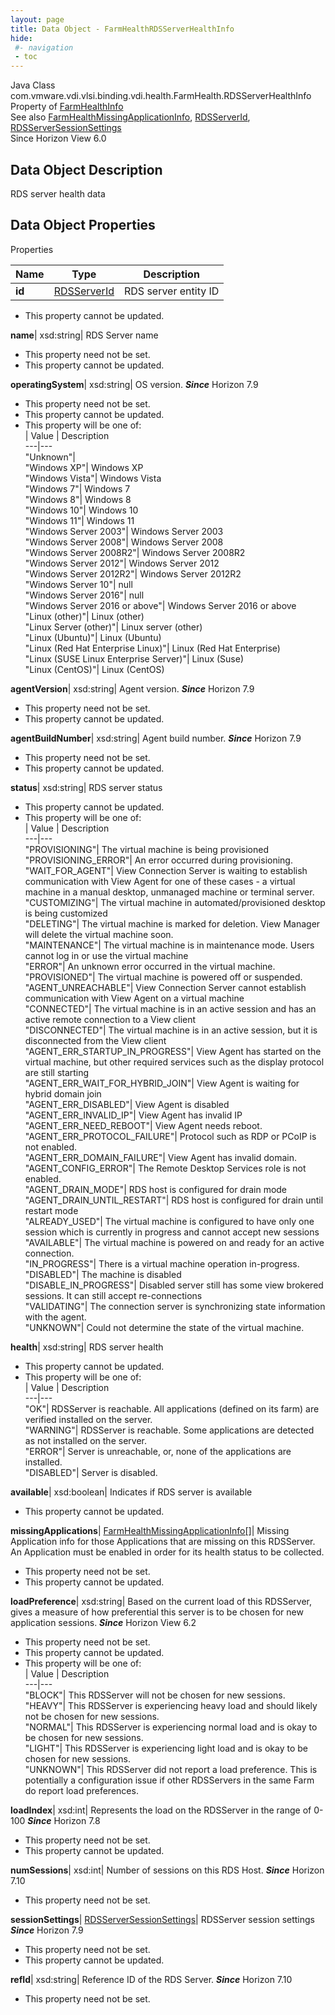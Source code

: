 ```yaml
---
layout: page
title: Data Object - FarmHealthRDSServerHealthInfo
hide:
 #- navigation
 - toc
---
```






Java Class
    com.vmware.vdi.vlsi.binding.vdi.health.FarmHealth.RDSServerHealthInfo  
Property of
     [FarmHealthInfo](vdi.health.FarmHealth.FarmHealthInfo.md#field_detail)  
See also
     [FarmHealthMissingApplicationInfo](vdi.health.FarmHealth.MissingApplicationInfo.md), [RDSServerId](vdi.entity.RDSServerId.md), [RDSServerSessionSettings](vdi.resources.RDSServer.RDSServerSessionSettings.md)  
Since 
    Horizon View 6.0

## Data Object Description 

RDS server health data 

## Data Object Properties

Properties

Name |  Type |  Description   
---|---|---  
**id**| [RDSServerId](vdi.entity.RDSServerId.md)|  RDS server entity ID   


 * This property cannot be updated.

  
**name**|  xsd:string|  RDS Server name   


 * This property need not be set.
 * This property cannot be updated.

  
**operatingSystem**|  xsd:string|  OS version.  **_Since_** Horizon 7.9  


 * This property need not be set.
 * This property cannot be updated.
  * This property will be one of:  
|  Value |  Description   
---|---  
"Unknown"|   
"Windows XP"| Windows XP  
"Windows Vista"| Windows Vista  
"Windows 7"| Windows 7  
"Windows 8"| Windows 8  
"Windows 10"| Windows 10  
"Windows 11"| Windows 11  
"Windows Server 2003"| Windows Server 2003  
"Windows Server 2008"| Windows Server 2008  
"Windows Server 2008R2"| Windows Server 2008R2  
"Windows Server 2012"| Windows Server 2012  
"Windows Server 2012R2"| Windows Server 2012R2  
"Windows Server 10"| null  
"Windows Server 2016"| null  
"Windows Server 2016 or above"| Windows Server 2016 or above  
"Linux (other)"| Linux (other)  
"Linux Server (other)"| Linux server (other)  
"Linux (Ubuntu)"| Linux (Ubuntu)  
"Linux (Red Hat Enterprise Linux)"| Linux (Red Hat Enterprise)  
"Linux (SUSE Linux Enterprise Server)"| Linux (Suse)  
"Linux (CentOS)"| Linux (CentOS)  

  
**agentVersion**|  xsd:string|  Agent version.  **_Since_** Horizon 7.9  


 * This property need not be set.
 * This property cannot be updated.

  
**agentBuildNumber**|  xsd:string|  Agent build number.  **_Since_** Horizon 7.9  


 * This property need not be set.
 * This property cannot be updated.

  
**status**|  xsd:string|  RDS server status   


 * This property cannot be updated.
  * This property will be one of:  
|  Value |  Description   
---|---  
"PROVISIONING"| The virtual machine is being provisioned  
"PROVISIONING_ERROR"| An error occurred during provisioning.  
"WAIT_FOR_AGENT"| View Connection Server is waiting to establish communication with View Agent for one of these cases - a virtual machine in a manual desktop, unmanaged machine or terminal server.  
"CUSTOMIZING"| The virtual machine in automated/provisioned desktop is being customized  
"DELETING"| The virtual machine is marked for deletion. View Manager will delete the virtual machine soon.  
"MAINTENANCE"| The virtual machine is in maintenance mode. Users cannot log in or use the virtual machine  
"ERROR"| An unknown error occurred in the virtual machine.  
"PROVISIONED"| The virtual machine is powered off or suspended.  
"AGENT_UNREACHABLE"| View Connection Server cannot establish communication with View Agent on a virtual machine  
"CONNECTED"| The virtual machine is in an active session and has an active remote connection to a View client  
"DISCONNECTED"| The virtual machine is in an active session, but it is disconnected from the View client  
"AGENT_ERR_STARTUP_IN_PROGRESS"| View Agent has started on the virtual machine, but other required services such as the display protocol are still starting  
"AGENT_ERR_WAIT_FOR_HYBRID_JOIN"| View Agent is waiting for hybrid domain join  
"AGENT_ERR_DISABLED"| View Agent is disabled  
"AGENT_ERR_INVALID_IP"| View Agent has invalid IP  
"AGENT_ERR_NEED_REBOOT"| View Agent needs reboot.  
"AGENT_ERR_PROTOCOL_FAILURE"| Protocol such as RDP or PCoIP is not enabled.  
"AGENT_ERR_DOMAIN_FAILURE"| View Agent has invalid domain.  
"AGENT_CONFIG_ERROR"| The Remote Desktop Services role is not enabled.  
"AGENT_DRAIN_MODE"| RDS host is configured for drain mode  
"AGENT_DRAIN_UNTIL_RESTART"| RDS host is configured for drain until restart mode  
"ALREADY_USED"| The virtual machine is configured to have only one session which is currently in progress and cannot accept new sessions  
"AVAILABLE"| The virtual machine is powered on and ready for an active connection.  
"IN_PROGRESS"| There is a virtual machine operation in-progress.  
"DISABLED"| The machine is disabled  
"DISABLE_IN_PROGRESS"| Disabled server still has some view brokered sessions. It can still accept re-connections  
"VALIDATING"| The connection server is synchronizing state information with the agent.  
"UNKNOWN"| Could not determine the state of the virtual machine.  

  
**health**|  xsd:string|  RDS server health   


 * This property cannot be updated.
  * This property will be one of:  
|  Value |  Description   
---|---  
"OK"| RDSServer is reachable. All applications (defined on its farm) are verified installed on the server.  
"WARNING"| RDSServer is reachable. Some applications are detected as not installed on the server.  
"ERROR"| Server is unreachable, or, none of the applications are installed.  
"DISABLED"| Server is disabled.  

  
**available**|  xsd:boolean|  Indicates if RDS server is available   


 * This property cannot be updated.

  
**missingApplications**| [FarmHealthMissingApplicationInfo[]](vdi.health.FarmHealth.MissingApplicationInfo.md)|  Missing Application info for those Applications that are missing on this RDSServer. An Application must be enabled in order for its health status to be collected.   


 * This property need not be set.
 * This property cannot be updated.

  
**loadPreference**|  xsd:string|  Based on the current load of this RDSServer, gives a measure of how preferential this server is to be chosen for new application sessions.  **_Since_** Horizon View 6.2  


 * This property need not be set.
 * This property cannot be updated.
  * This property will be one of:  
|  Value |  Description   
---|---  
"BLOCK"| This RDSServer will not be chosen for new sessions.  
"HEAVY"| This RDSServer is experiencing heavy load and should likely not be chosen for new sessions.  
"NORMAL"| This RDSServer is experiencing normal load and is okay to be chosen for new sessions.  
"LIGHT"| This RDSServer is experiencing light load and is okay to be chosen for new sessions.  
"UNKNOWN"| This RDSServer did not report a load preference. This is potentially a configuration issue if other RDSServers in the same Farm do report load preferences.  

  
**loadIndex**|  xsd:int|  Represents the load on the RDSServer in the range of 0-100  **_Since_** Horizon 7.8  


 * This property need not be set.
 * This property cannot be updated.

  
**numSessions**|  xsd:int|  Number of sessions on this RDS Host.  **_Since_** Horizon 7.10  


 * This property need not be set.

  
**sessionSettings**| [RDSServerSessionSettings](vdi.resources.RDSServer.RDSServerSessionSettings.md)|  RDSServer session settings  **_Since_** Horizon 7.9  


 * This property need not be set.
 * This property cannot be updated.

  
**refId**|  xsd:string|  Reference ID of the RDS Server.  **_Since_** Horizon 7.10  


 * This property need not be set.

  
  

  

